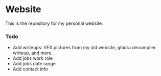 # Website

This is the repository for my personal website.

### Todo
 - Add writeups: VFX pictures from my old website, ghidra decompiler writeup, and more.
 - Add jobs work role
 - Add jobs date range
 - Add contact info